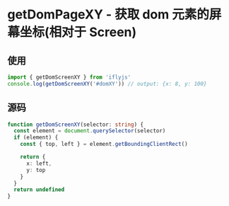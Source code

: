 # getDomPageXY - 获取 dom 元素的屏幕坐标(相对于 Screen)

## 使用

```js
import { getDomScreenXY } from 'iflyjs'
console.log(getDomScreenXY('#domXY')) // output: {x: 8, y: 100}
```

## 源码

```ts
function getDomScreenXY(selector: string) {
  const element = document.querySelector(selector)
  if (element) {
    const { top, left } = element.getBoundingClientRect()

    return {
      x: left,
      y: top
    }
  }
  return undefined
}
```
